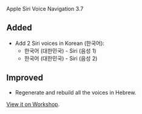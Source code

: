 Apple Siri Voice Navigation 3.7

## Added
- Add 2 Siri voices in Korean (한국어):
    - 한국어 (대한민국) - Siri (음성 1)
    - 한국어 (대한민국) - Siri (음성 2)

## Improved
- Regenerate and rebuild all the voices in Hebrew.

[View it on Workshop](https://steamcommunity.com/sharedfiles/filedetails/changelog/3404021712).
